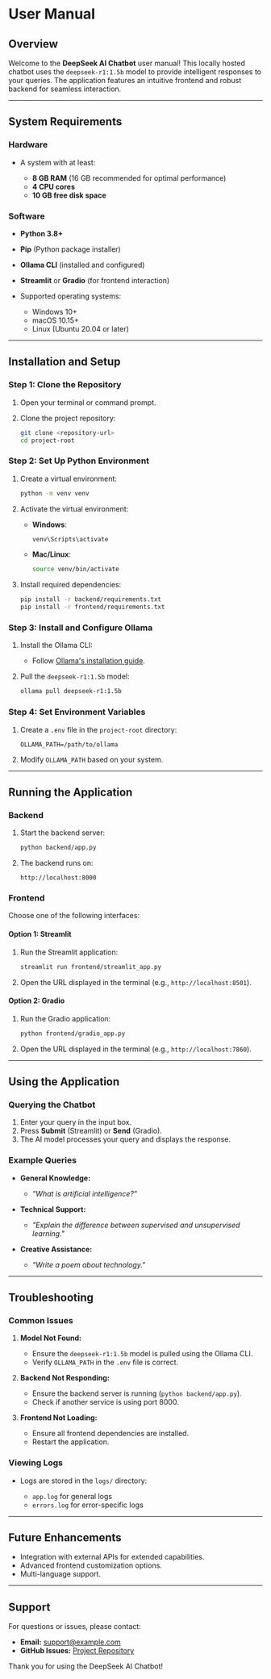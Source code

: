 # User Manual

## Overview

Welcome to the **DeepSeek AI Chatbot** user manual! This locally hosted chatbot uses the `deepseek-r1:1.5b` model to provide intelligent responses to your queries. The application features an intuitive frontend and robust backend for seamless interaction.

---

## System Requirements

### Hardware

* A system with at least:

  * **8 GB RAM** (16 GB recommended for optimal performance)
  * **4 CPU cores**
  * **10 GB free disk space**

### Software

* **Python 3.8+**
* **Pip** (Python package installer)
* **Ollama CLI** (installed and configured)
* **Streamlit** or **Gradio** (for frontend interaction)
* Supported operating systems:

  * Windows 10+
  * macOS 10.15+
  * Linux (Ubuntu 20.04 or later)

---

## Installation and Setup

### Step 1: Clone the Repository

1. Open your terminal or command prompt.
2. Clone the project repository:

   ```bash
   git clone <repository-url>
   cd project-root
   ```

### Step 2: Set Up Python Environment

1. Create a virtual environment:

   ```bash
   python -m venv venv
   ```
2. Activate the virtual environment:

   * **Windows**:

     ```bash
     venv\Scripts\activate
     ```
   * **Mac/Linux**:

     ```bash
     source venv/bin/activate
     ```
3. Install required dependencies:

   ```bash
   pip install -r backend/requirements.txt
   pip install -r frontend/requirements.txt
   ```

### Step 3: Install and Configure Ollama

1. Install the Ollama CLI:

   * Follow [Ollama's installation guide](https://ollama.com/docs/installation).
2. Pull the `deepseek-r1:1.5b` model:

   ```bash
   ollama pull deepseek-r1:1.5b
   ```

### Step 4: Set Environment Variables

1. Create a `.env` file in the `project-root` directory:

   ```plaintext
   OLLAMA_PATH=/path/to/ollama
   ```
2. Modify `OLLAMA_PATH` based on your system.

---

## Running the Application

### Backend

1. Start the backend server:

   ```bash
   python backend/app.py
   ```
2. The backend runs on:

   ```
   http://localhost:8000
   ```

### Frontend

Choose one of the following interfaces:

#### Option 1: Streamlit

1. Run the Streamlit application:

   ```bash
   streamlit run frontend/streamlit_app.py
   ```
2. Open the URL displayed in the terminal (e.g., `http://localhost:8501`).

#### Option 2: Gradio

1. Run the Gradio application:

   ```bash
   python frontend/gradio_app.py
   ```
2. Open the URL displayed in the terminal (e.g., `http://localhost:7860`).

---

## Using the Application

### Querying the Chatbot

1. Enter your query in the input box.
2. Press **Submit** (Streamlit) or **Send** (Gradio).
3. The AI model processes your query and displays the response.

### Example Queries

* **General Knowledge:**

  * *"What is artificial intelligence?"*
* **Technical Support:**

  * *"Explain the difference between supervised and unsupervised learning."*
* **Creative Assistance:**

  * *"Write a poem about technology."*

---

## Troubleshooting

### Common Issues

1. **Model Not Found:**

   * Ensure the `deepseek-r1:1.5b` model is pulled using the Ollama CLI.
   * Verify `OLLAMA_PATH` in the `.env` file is correct.

2. **Backend Not Responding:**

   * Ensure the backend server is running (`python backend/app.py`).
   * Check if another service is using port 8000.

3. **Frontend Not Loading:**

   * Ensure all frontend dependencies are installed.
   * Restart the application.

### Viewing Logs

* Logs are stored in the `logs/` directory:

  * `app.log` for general logs
  * `errors.log` for error-specific logs

---

## Future Enhancements

* Integration with external APIs for extended capabilities.
* Advanced frontend customization options.
* Multi-language support.

---

## Support

For questions or issues, please contact:

* **Email:** [support@example.com](mailto:support@example.com)
* **GitHub Issues:** [Project Repository](https://github.com/your-repository-link)

Thank you for using the DeepSeek AI Chatbot!
